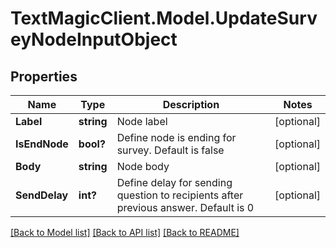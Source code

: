 # TextMagicClient.Model.UpdateSurveyNodeInputObject
## Properties

Name | Type | Description | Notes
------------ | ------------- | ------------- | -------------
**Label** | **string** | Node label | [optional] 
**IsEndNode** | **bool?** | Define node is ending for survey. Default is false | [optional] 
**Body** | **string** | Node body | [optional] 
**SendDelay** | **int?** | Define delay for sending question to recipients after previous answer. Default is 0 | [optional] 

[[Back to Model list]](../README.md#documentation-for-models) [[Back to API list]](../README.md#documentation-for-api-endpoints) [[Back to README]](../README.md)

